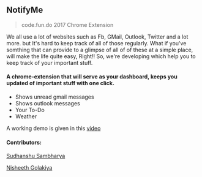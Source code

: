 ## NotifyMe
> code.fun.do 2017 Chrome Extension

We all use a lot of websites such as Fb, GMail, Outlook, Twitter and a lot more. but It's hard to keep track of all of 
those regularly. What if you've somthing that can provide to a glimpse of all of of these at a simple place, will make
the life quite easy, Right!!
So, we're developing which help you to keep track of your important stuff.

#### A chrome-extension that will serve as your dashboard, keeps you updated of important stuff with one click.

* Shows unread gmail messages
* Shows outlook messages
* Your To-Do
* Weather

A working demo is given in this [video](https://youtu.be/iMNjzHnxy5s)

#### Contributors:

[Sudhanshu Sambharya](https://github.com/sudwebd)

[Nisheeth Golakiya](https://github.com/nisheeth-golakiya)
